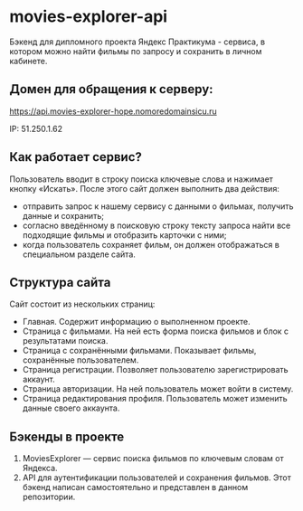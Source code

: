 # movies-explorer-api
Бэкенд для дипломного проекта Яндекс Практикума - сервиса, в котором можно найти фильмы по запросу и сохранить в личном кабинете.

## Домен для обращения к серверу:
https://api.movies-explorer-hope.nomoredomainsicu.ru

IP: 51.250.1.62

## Как работает сервис?
Пользователь вводит в строку поиска ключевые слова и нажимает кнопку «Искать». После этого сайт должен выполнить два действия:
- отправить запрос к нашему сервису с данными о фильмах, получить данные и сохранить;
- согласно введённому в поисковую строку тексту запроса найти все подходящие фильмы и отобразить карточки с ними;
- когда пользователь сохраняет фильм, он должен отображаться в специальном разделе сайта.

## Структура сайта
Сайт состоит из нескольких страниц:
- Главная. Содержит информацию о выполненном проекте.
- Страница с фильмами. На ней есть форма поиска фильмов и блок с результатами поиска.
- Страница с сохранёнными фильмами. Показывает фильмы, сохранённые пользователем.
- Страница регистрации. Позволяет пользователю зарегистрировать аккаунт.
- Страница авторизации. На ней пользователь может войти в систему.
- Страница редактирования профиля. Пользователь может изменить данные своего аккаунта.

## Бэкенды в проекте
1. MoviesExplorer — сервис поиска фильмов по ключевым словам от Яндекса.
2. API для аутентификации пользователей и сохранения фильмов. Этот бэкенд написан самостоятельно и представлен в данном репозитории.
